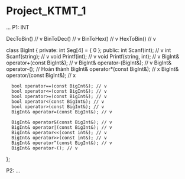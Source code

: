 # Project_KTMT_1
...
P1: INT
  
  DecToBin() // v
  BinToDec() // v
  BinToHex() // v
  HexToBin() // v
  
  class BigInt
  {
  private:
	  int Seg[4] = { 0 };
  public:
	  int Scanf(int); // v
	  int Scanf(string); // v
	  void Printf(int); // v
	  void Printf(string, int); // v
	  BigInt& operator+(const BigInt&); // v
	  BigInt& operator-(BigInt&); // v
	  BigInt& operator-(); // Hoàn thành
	  BigInt& operator*(const BigInt&); // x
	  BigInt& operator/(const BigInt&); // x
	  
	  bool operator==(const BigInt&); // v
	  bool operator<=(const BigInt&); // v
	  bool operator>=(const BigInt&); // v
	  bool operator<(const BigInt&); // v
	  bool operator>(const BigInt&); // v
	  BigInt& operator=(const BigInt&); // v

	  BigInt& operator&(const BigInt&); // v
	  BigInt& operator|(const BigInt&); // v
	  BigInt& operator<<(const int&); // v
	  BigInt& operator>>(const int&); // v
	  BigInt& operator^(const BigInt&); // v
	  BigInt& operator~(); // v

};
    
P2: ...
